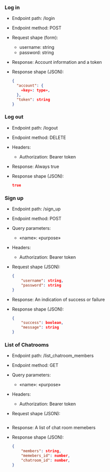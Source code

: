### Log in

* Endpoint path: /login
* Endpoint method: POST

* Request shape (form):
  * username: string
  * password: string

* Response: Account information and a token
* Response shape (JSON):
    ```json
    {
      "account": {
        «key»: type»,
      },
      "token": string
    }
    ```


### Log out

* Endpoint path: /logout
* Endpoint method: DELETE

* Headers:
  * Authorization: Bearer token

* Response: Always true
* Response shape (JSON):
    ```json
    true
    ```


### Sign up

* Endpoint path: /sign_up
* Endpoint method: POST
* Query parameters:
  * «name»: «purpose»

* Headers:
  * Authorization: Bearer token

* Request shape (JSON):
    ```json
    {
        "username": string,
        "password": string
    }
    ```

* Response: An indication of success or failure
* Response shape (JSON):
    ```json
    {
        "success": boolean,
        "message": string
    }
    ```

### List of Chatrooms

* Endpoint path: /list_chatroom_members
* Endpoint method: GET
* Query parameters:
  * «name»: «purpose»

* Headers:
  * Authorization: Bearer token

* Request shape (JSON):
    ```body

    ```

* Response: A list of chat room memebers
* Response shape (JSON):
    ```json
    {
        "members": string,
        "memebers_id": number,
        "chatroom_id": number, 
    }
    ```
